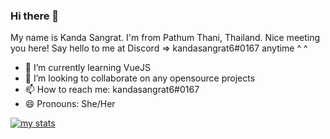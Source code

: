 ### Hi there 👋

My name is Kanda Sangrat. I'm from Pathum Thani, Thailand. Nice meeting you here! Say hello to me at Discord => kandasangrat6#0167 anytime ^ ^

- 🌱 I’m currently learning VueJS
- 👯 I’m looking to collaborate on any opensource projects
- 📫 How to reach me: kandasangrat6#0167
- 😄 Pronouns: She/Her


[![my stats](https://github-readme-stats.vercel.app/api/wakatime?username=kandasangrat6&layout=compact)](https://wakatime.com/@kandasangrat6)
